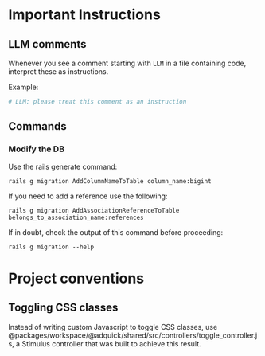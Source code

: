 # Important Instructions

## LLM comments

Whenever you see a comment starting with `LLM` in a file containing code, interpret these as instructions.

Example:

```ruby
# LLM: please treat this comment as an instruction
```

## Commands

### Modify the DB

Use the rails generate command:

```shell
rails g migration AddColumnNameToTable column_name:bigint
```

If you need to add a reference use the following:

```shell
rails g migration AddAssociationReferenceToTable belongs_to_association_name:references
```

If in doubt, check the output of this command before proceeding:

```
rails g migration --help
```


# Project conventions

## Toggling CSS classes

Instead of writing custom Javascript to toggle CSS classes, use @packages/workspace/@adquick/shared/src/controllers/toggle_controller.js, a Stimulus controller that was built to achieve this result.
